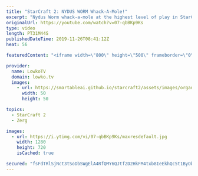 ```yaml
---
title: "StarCraft 2: NYDUS WORM Whack-A-Mole!"
excerpt: "Nydus Worm whack-a-mole at the highest level of play in StarCraft 2. In this game I cast a game of professional StarCraft 2 between the current World Champion Dark and ShoWTimE.  Get more videos & support my work: http://www.patreon.com/lowkotv  My second channel: http://lowko.tv/morelowko Lowko Merch:"
originalUrl: https://youtube.com/watch?v=07-qbBKp9Ks
type: video
length: PT31M44S
publishedDateTime: 2019-11-26T08:41:12Z
heat: 56

featuredContent: "<iframe width=\"800\" height=\"500\" frameborder=\"0\" src=\"https://www.youtube.com/embed/07-qbBKp9Ks\" allow=\"accelerometer; autoplay; encrypted-media; gyroscope; picture-in-picture\" allowfullscreen></iframe>"

provider:
  name: LowkoTV
  domain: lowko.tv
  images:
    - url: https://smartableai.github.io/starcraft2/assets/images/organizations/lowko.tv-50x50.jpg
      width: 50
      height: 50

topics:
  - StarCraft 2
  - Zerg

images:
  - url: https://i.ytimg.com/vi/07-qbBKp9Ks/maxresdefault.jpg
    width: 1280
    height: 720
    isCached: true

secured: "fsFdTRlSjNct3tSoDbSWgElA4RfQMY6QJtf2D2HkFM4txb8IeEkhQc5t1ByObEn/yIDhCTjvvXnmuKoU697Ypdle9mbNCWYcXqR24mfWDOEb2TwgAn7ZuZqu4MendwFSi+EqZwI1o0XwTE5JZMY+fCoB5c7cIve6yK+2kMAmwiOegCzX+QmyWuXCv1hVZkpcdrGBQ/psfm3/11DhXrIiacKuRylZ7KFObo03kknPbgwrCKaP7uJxP99GR3+5SEJ18HLlBJAcYbjbhf1zaFNnqhzRpwHxvWL5dX35ZiIe8cAAZDOE2vcIcPY7VrPZcfw1qrZ/DTWyWK4VJnlirfK4eodqkayvsT/FFEE+vQx6IcXtIHsOlyQ1CIGei0U8H4s8My1XYtYmFSfJPpOA/5Dr5gABv+P/3ATgrbabJmP67r6AM991sVslxkWXJbz1k+M1;sHriMLm7dkk3govrwR/rvA=="
---
```


